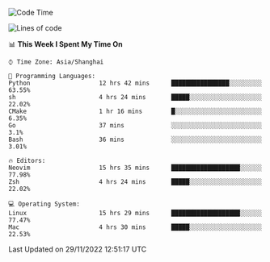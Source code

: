 <!--START_SECTION:waka-->
![Code Time](http://img.shields.io/badge/Code%20Time-1%2C030%20hrs%206%20mins-blue)

![Lines of code](https://img.shields.io/badge/From%20Hello%20World%20I%27ve%20Written-24%20Thousand%20lines%20of%20code-blue)

📊 **This Week I Spent My Time On** 

```text
⌚︎ Time Zone: Asia/Shanghai

💬 Programming Languages: 
Python                   12 hrs 42 mins      ████████████████░░░░░░░░░   63.55% 
sh                       4 hrs 24 mins       █████░░░░░░░░░░░░░░░░░░░░   22.02% 
CMake                    1 hr 16 mins        █░░░░░░░░░░░░░░░░░░░░░░░░   6.35% 
Go                       37 mins             ░░░░░░░░░░░░░░░░░░░░░░░░░   3.1% 
Bash                     36 mins             ░░░░░░░░░░░░░░░░░░░░░░░░░   3.01%

🔥 Editors: 
Neovim                   15 hrs 35 mins      ███████████████████░░░░░░   77.98% 
Zsh                      4 hrs 24 mins       █████░░░░░░░░░░░░░░░░░░░░   22.02%

💻 Operating System: 
Linux                    15 hrs 29 mins      ███████████████████░░░░░░   77.47% 
Mac                      4 hrs 30 mins       █████░░░░░░░░░░░░░░░░░░░░   22.53%

```


 Last Updated on 29/11/2022 12:51:17 UTC
<!--END_SECTION:waka-->
